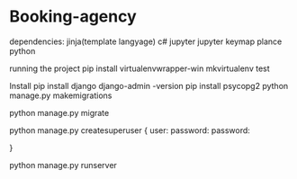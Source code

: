 # Booking-agency

dependencies:
jinja(template langyage)
c#
jupyter
jupyter keymap
plance
python

running the project
pip install virtualenvwrapper-win
mkvirtualenv test

Install
pip install django
django-admin -version
pip install psycopg2
python manage.py makemigrations


python manage.py migrate

python manage.py createsuperuser
{
user:
password:
password:

}

python manage.py runserver


